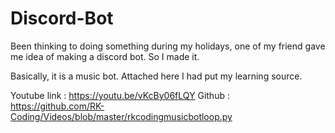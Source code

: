 # Discord-Bot

Been thinking to doing something during my holidays, one of my friend gave me idea of making a discord bot.
So I made it.

Basically, it is a music bot. Attached here I had put my learning source.

Youtube link : https://youtu.be/vKcBy06fLQY
Github : https://github.com/RK-Coding/Videos/blob/master/rkcodingmusicbotloop.py
